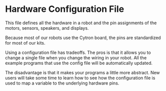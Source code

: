 # Hardware Configuration File

This file defines all the hardware in a robot and the pin 
assignments of the motors, sensors, speakers, and displays.

Because most of our robots use the Cytron board, the
pins are standardized for most of our kits.

Using a configuration file has tradeoffs.  The pros
is that it allows you to change a single file when
you change the wiring in your robot.  All the
example programs that use the config file
 will be automatically updated.

 The disadvantage is that it makes your programs
 a little more abstract.  New users will take
 some time to learn how to see how the configuration
 file is used to map a variable to the underlying
 hardware pins.